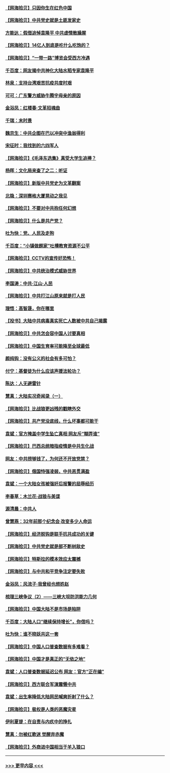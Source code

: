 #### [【网海拾贝】只因你生在红色中国](../pages/nsc993/n12979096.md?t=05280102) 
#### [【网海拾贝】中共党史就是土匪发家史](../pages/nsc993/n12976478.md?t=05280102) 
#### [方能达：假借追悼袁隆平 中共虚情散臊腥](../pages/nsc993/n12976396.md?t=05280102) 
#### [【网海拾贝】14亿人到底是吃什么吃饱的？](../pages/nsc993/n12974125.md?t=05280102) 
#### [【网海拾贝】“一带一路”博览会受西方冷遇](../pages/nsc993/n12971787.md?t=05280102) 
#### [千百度：网友揭中共神化大陆水稻专家袁隆平](../pages/nsc993/n12971733.md?t=05280102) 
#### [林泉：支持台湾艰苦抗疫共度时艰](../pages/nsc993/n12971350.md?t=05280102) 
#### [可可：广东警方威胁牛腾宇母亲的原因](../pages/nsc993/n12971100.md?t=05280102) 
#### [金浴凤：红楼春·文革招魂曲](../pages/nsc993/n12970354.md?t=05280102) 
#### [千瑞：末时景](../pages/nsc993/n12970337.md?t=05280102) 
#### [魏京生：中共企图在巴以冲突中渔翁得利](../pages/nsc993/n12970286.md?t=05280102) 
#### [宋征时：我找到的六四军人](../pages/nsc993/n12970213.md?t=05280102) 
#### [【网海拾贝】《毛泽东选集》真受大学生追捧？](../pages/nsc993/n12968779.md?t=05280102) 
#### [杨晖：文化局来查了之二：听证](../pages/nsc993/n12966528.md?t=05280102) 
#### [【网海拾贝】新版中共党史为文革翻案](../pages/nsc993/n12967526.md?t=05280102) 
#### [北隐：深圳赛格大厦晃动之我见](../pages/nsc993/n12967393.md?t=05280102) 
#### [【网海拾贝】不要对中共抱任何幻想](../pages/nsc993/n12965222.md?t=05280102) 
#### [【网海拾贝】什么是共产党？](../pages/nsc993/n12962781.md?t=05280102) 
#### [吐为快：党、人民及走狗](../pages/nsc993/n12962747.md?t=05280102) 
#### [千百度：“小镇做题家”吐槽教育资源不公平](../pages/nsc993/n12962705.md?t=05280102) 
#### [【网海拾贝】CCTV的宣传好恐怖！](../pages/nsc993/n12959984.md?t=05280102) 
#### [【网海拾贝】中共统治模式威胁世界](../pages/nsc993/n12957622.md?t=05280102) 
#### [李国涛：中共‧江山‧人民](../pages/nsc993/n12957502.md?t=05280102) 
#### [【网海拾贝】中共打江山原来就是打人民](../pages/nsc993/n12954345.md?t=05280102) 
#### [理悟：高智晟，你在哪里](../pages/nsc993/n12953115.md?t=05280102) 
#### [【投书】大陆中共病毒真实死亡人数被中共自己揭露](../pages/nsc993/n12953050.md?t=05280102) 
#### [【网海拾贝】中共怎会容中国人讨要真相](../pages/nsc993/n12952161.md?t=05280102) 
#### [【网海拾贝】中国生育率可能降至全球最低](../pages/nsc993/n12948793.md?t=05280102) 
#### [颜纯钩：没有公义的社会有多可怕？](../pages/nsc993/n12947626.md?t=05280102) 
#### [付宁：基督徒为什么应该声援法轮功？](../pages/nsc993/n12947233.md?t=05280102) 
#### [陈达：人无避雷针](../pages/nsc993/n12947098.md?t=05280102) 
#### [慧真：大陆实况奇闻录（一）](../pages/nsc993/n12945811.md?t=05280102) 
#### [【网海拾贝】比战狼更凶残的戳瞎外交](../pages/nsc993/n12945717.md?t=05280102) 
#### [【网海拾贝】共产党没底线，什么坏事都可能干](../pages/nsc993/n12942090.md?t=05280102) 
#### [袁斌：官方掩盖中学生坠亡真相 网友斥“糊弄谁”](../pages/nsc993/n12942029.md?t=05280102) 
#### [【网海拾贝】巴西总统暗指疫情是中共生化战](../pages/nsc993/n12938999.md?t=05280102) 
#### [网友：中共捞够钱了，为何还不开放党禁？](../pages/nsc993/n12938952.md?t=05280102) 
#### [【网海拾贝】俄国恃强凌弱，中共恶贯满盈](../pages/nsc993/n12936626.md?t=05280102) 
#### [袁斌：一个大陆女孩被强奸后报警的屈辱经历](../pages/nsc993/n12936547.md?t=05280102) 
#### [李春草：木兰花·战狼与美谍](../pages/nsc993/n12935995.md?t=05280102) 
#### [源清晨：中共人](../pages/nsc993/n12935589.md?t=05280102) 
#### [曾慧燕：32年前那个纪念会 改变多少人命运](../pages/nsc993/n12934233.md?t=05280102) 
#### [【网海拾贝】经济脱钩是联手抗共成功的关键](../pages/nsc993/n12934176.md?t=05280102) 
#### [【网海拾贝】中共党史就是部不断树敌史](../pages/nsc993/n12932844.md?t=05280102) 
#### [【网海拾贝】特斯拉的模本效应太震撼](../pages/nsc993/n12925626.md?t=05280102) 
#### [【网海拾贝】与中共和平竞争注定要失败](../pages/nsc993/n12923326.md?t=05280102) 
#### [金浴凤：风流子‧我曾经也想姓赵](../pages/nsc993/n12920911.md?t=05280102) 
#### [梳理三峡争议（2）——三峡大坝防洪能力几何](../pages/nsc993/n12920173.md?t=05280102) 
#### [【网海拾贝】中国大陆不是市场是陷阱](../pages/nsc993/n12920143.md?t=05280102) 
#### [千百度：大陆人口“继续保持增长”，你信吗？](../pages/nsc993/n12918946.md?t=05280102) 
#### [吐为快：谁不晓妖共这一套](../pages/nsc993/n12918941.md?t=05280102) 
#### [【网海拾贝】中国人口普查数据有多难看？](../pages/nsc993/n12917822.md?t=05280102) 
#### [【网海拾贝】中国才是真正的“无依之地”](../pages/nsc993/n12915845.md?t=05280102) 
#### [袁斌：人口普查数据延迟公布 网友：官方“正在编”](../pages/nsc993/n12915748.md?t=05280102) 
#### [【网海拾贝】西方联合军演震慑中共](../pages/nsc993/n12913466.md?t=05280102) 
#### [袁斌：出生率降低大陆网民喊爽折射了什么？](../pages/nsc993/n12913365.md?t=05280102) 
#### [【网海拾贝】极权是人类的恶魔灾星](../pages/nsc993/n12910697.md?t=05280102) 
#### [伊利夏提：在自责与内疚中的挣扎](../pages/nsc993/n12910493.md?t=05280102) 
#### [慧真：勿被红歌迷 觉醒弃赤魔](../pages/nsc993/n12910485.md?t=05280102) 
#### [【网海拾贝】外商进中国相当于羊入狼口](../pages/nsc993/n12908274.md?t=05280102) 

----
#### [ >>> 更早内容 <<< ](../indexes/nsc993-earlier.md)
